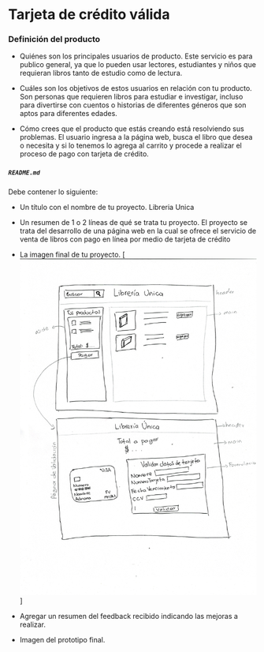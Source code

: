 # Tarjeta de crédito válida

### Definición del producto

* Quiénes son los principales usuarios de producto.
Este servicio es para publico general, ya que lo pueden usar lectores, estudiantes y niños que requieran libros tanto de estudio como de lectura.

* Cuáles son los objetivos de estos usuarios en relación con tu producto.
Son personas que requieren libros para estudiar e investigar, incluso para divertirse con cuentos o historias de diferentes géneros que son aptos para diferentes edades.

* Cómo crees que el producto que estás creando está resolviendo sus problemas.
El usuario ingresa a la página web, busca el libro que desea o necesita y si lo tenemos lo agrega al carrito y procede a realizar el proceso de pago con tarjeta de crédito.

##### `README.md`

Debe contener lo siguiente:

* Un título con el nombre de tu proyecto.
Libreria Unica

* Un resumen de 1 o 2 líneas de qué se trata tu proyecto.
El proyecto se trata del desarrollo de una página web en la cual se ofrece el servicio de venta de libros con pago en línea por medio de tarjeta de crédito

* La imagen final de tu proyecto.
[![An old rock in the desert](/imagenes/boceto%20proyecto1.png)]
  
* Agregar un resumen del feedback recibido indicando las mejoras a realizar.


* Imagen del prototipo final.

